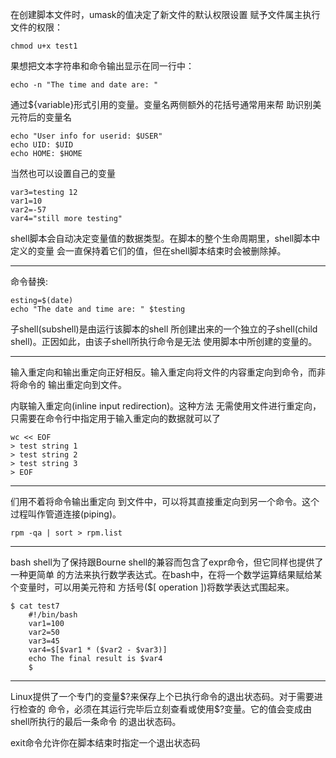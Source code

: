 在创建脚本文件时，umask的值决定了新文件的默认权限设置
赋予文件属主执行文件的权限：
```shell
chmod u+x test1
```


果想把文本字符串和命令输出显示在同一行中：
```shell
echo -n "The time and date are: "
```

通过${variable}形式引用的变量。变量名两侧额外的花括号通常用来帮 助识别美元符后的变量名
```shell
echo "User info for userid: $USER"
echo UID: $UID
echo HOME: $HOME
```

当然也可以设置自己的变量
```shell
var3=testing 12
var1=10
var2=-57
var4="still more testing"
```
shell脚本会自动决定变量值的数据类型。在脚本的整个生命周期里，shell脚本中定义的变量 会一直保持着它们的值，但在shell脚本结束时会被删除掉。


---


命令替换:
```shell
esting=$(date)
echo "The date and time are: " $testing
```

子shell(subshell)是由运行该脚本的shell 所创建出来的一个独立的子shell(child shell)。正因如此，由该子shell所执行命令是无法 使用脚本中所创建的变量的。

---


输入重定向和输出重定向正好相反。输入重定向将文件的内容重定向到命令，而非将命令的 输出重定向到文件。

内联输入重定向(inline input redirection)。这种方法 无需使用文件进行重定向，只需要在命令行中指定用于输入重定向的数据就可以了
```shell
wc << EOF
> test string 1
> test string 2
> test string 3
> EOF
```

---

们用不着将命令输出重定向 到文件中，可以将其直接重定向到另一个命令。这个过程叫作管道连接(piping)。

```shell
rpm -qa | sort > rpm.list
```


---

bash shell为了保持跟Bourne shell的兼容而包含了expr命令，但它同样也提供了一种更简单 的方法来执行数学表达式。在bash中，在将一个数学运算结果赋给某个变量时，可以用美元符和 方括号($[ operation ])将数学表达式围起来。

```shell
$ cat test7
    #!/bin/bash
    var1=100
    var2=50
    var3=45
    var4=$[$var1 * ($var2 - $var3)]
    echo The final result is $var4
    $
```

---

Linux提供了一个专门的变量\$?来保存上个已执行命令的退出状态码。对于需要进行检查的 命令，必须在其运行完毕后立刻查看或使用$?变量。它的值会变成由shell所执行的最后一条命令 的退出状态码。

exit命令允许你在脚本结束时指定一个退出状态码